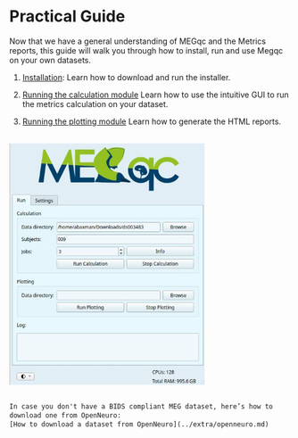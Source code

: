 # Practical Guide
Now that we have a general understanding of MEGqc and the Metrics reports, this guide will walk you through how to install, run and use Megqc on your own datasets.

1. [Installation](../new/install.md):
Learn how to download and run the installer.

2. [Running the calculation module](../new/run.md)
Learn how to use the intuitive GUI to run the metrics calculation on your dataset.

3. [Running the plotting module](../new/plot.md)
Learn how to generate the HTML reports.


<br>
<img src="../static/mini/mini.png" alt="megqc-gui" width="350px" align="center">
<br>

```{admonition} Don't have a Dataset?

In case you don't have a BIDS compliant MEG dataset, here’s how to download one from OpenNeuro:
[How to download a dataset from OpenNeuro](../extra/openneuro.md)

```


